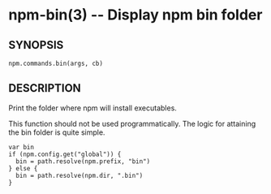 npm-bin(3) -- Display npm bin folder
====================================

## SYNOPSIS

    npm.commands.bin(args, cb)

## DESCRIPTION

Print the folder where npm will install executables.

This function should not be used programmatically.  The logic for
attaining the bin folder is quite simple.

    var bin
    if (npm.config.get("global")) {
      bin = path.resolve(npm.prefix, "bin")
    } else {
      bin = path.resolve(npm.dir, ".bin")
    }
